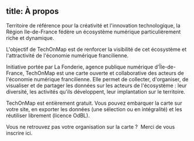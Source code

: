 title: <i class="icon icon-info"></i> À propos
---- 
Territoire de référence pour la créativité et l'innovation technologique, la Région Ile-de-France fédère un écosystème numérique particulièrement riche et dynamique.

L'objectif de TechOnMap est de renforcer la visibilité de cet écosystème et l'attractivité de l'économie numérique francilienne.

Initiative portée par La Fonderie, agence publique numérique d'Île-de-France, TechOnMap est une carte ouverte et collaborative des acteurs de l'économie numérique francilienne. Elle permet de collecter, d'organiser, de visualiser et de partager les données sur les acteurs de l'écosystème : leur diversité, les activités qu'ils développent, leur implantation sur le territoire.

TechOnMap est entièrement gratuit. Vous pouvez embarquer la carte sur votre site, en exporter les données (une sélection ou en intégralité) et les réutiliser librement (licence OdBL).

Vous ne retrouvez pas votre organisation sur la carte ?  Merci de vous inscrire ici.
